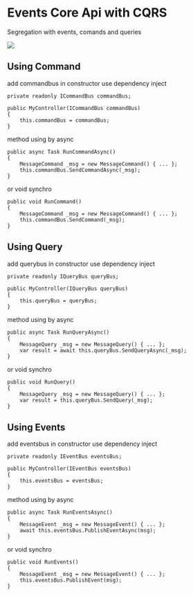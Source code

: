 # Events Core Api with CQRS 
Segregation with events, comands and queries

![](http://www.ouarzy.com/wp-content/uploads/2016/09/cqsr_pattern.png)

## Using Command
add commandbus in constructor use dependency inject
```
private readonly ICommandBus commandBus;

public MyController(ICommandBus commandBus)
{
    this.commandBus = commandBus;
}
```

method 
using by async
```      
public async Task RunCommandAsync()
{
    MessageCommand _msg = new MessageCommand() { ... };
    this.commandBus.SendCommandAsync(_msg);
}
```
or void synchro
```
public void RunCommand()
{
    MessageCommand _msg = new MessageCommand() { ... };
    this.commandBus.SendCommand(_msg);
}
```

## Using Query
add querybus in constructor use dependency inject
```
private readonly IQueryBus queryBus;

public MyController(IQueryBus queryBus)
{
    this.queryBus = queryBus;
}
```

method 
using by async
```      
public async Task RunQueryAsync()
{
    MessageQuery _msg = new MessageQuery() { ... };
    var result = await this.queryBus.SendQueryAsync(_msg);
}
```
or void synchro
```
public void RunQuery()
{
    MessageQuery _msg = new MessageQuery() { ... };
    var result = this.queryBus.SendQuery(_msg);
}
```

## Using Events
add eventsbus in constructor use dependency inject
```
private readonly IEventBus eventsBus;

public MyController(IEventBus eventsBus)
{
    this.eventsBus = eventsBus;
}
```

method 
using by async
```      
public async Task RunEventsAsync()
{
    MessageEvent _msg = new MessageEvent() { ... };
    await this.eventsBus.PublishEventAsync(msg);
}
```
or void synchro
```
public void RunEvents()
{
    MessageEvent _msg = new MessageEvent() { ... };
    this.eventsBus.PublishEvent(msg);
}
```


